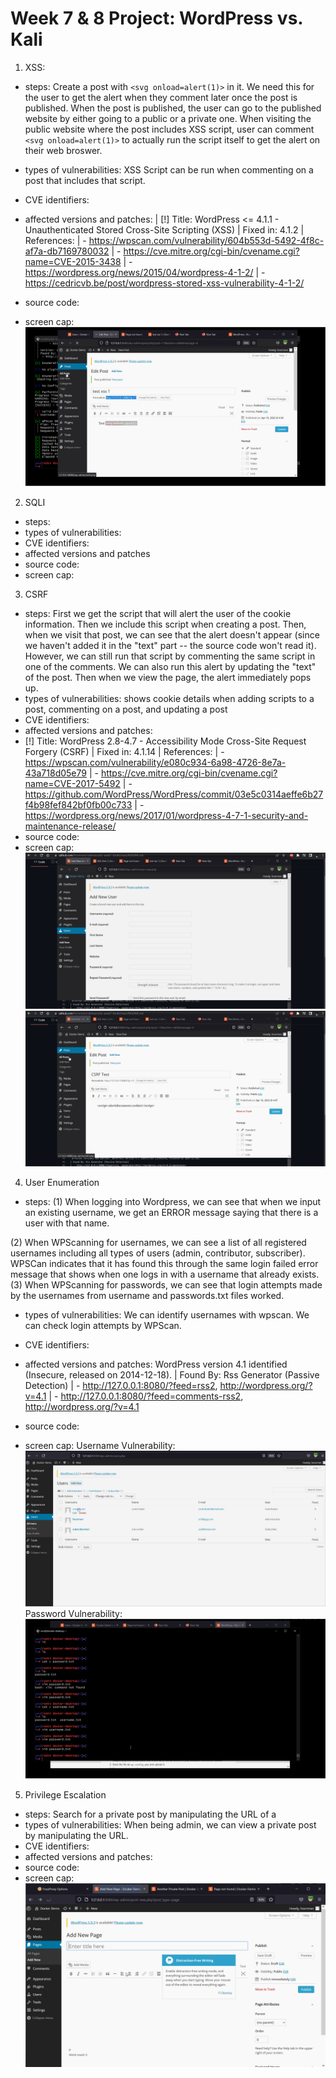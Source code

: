 # Week 7 & 8 Project: WordPress vs. Kali


1. XSS: 
- steps: Create a post with ```<svg onload=alert(1)>``` in it. We need this for the user to get the alert when they comment later once the post is published.
When the post is published, the user can go to the published website by either going to a public or a private one. 
When visiting the public website where the post includes XSS script, user can comment ```<svg onload=alert(1)>``` to actually run the script itself to get the alert on their web broswer.

- types of vulnerabilities: XSS Script can be run when commenting on a post that includes that script.
- CVE identifiers:
- affected versions and patches:
 | [!] Title: WordPress <= 4.1.1 - Unauthenticated Stored Cross-Site Scripting (XSS)
 |     Fixed in: 4.1.2
 |     References:
 |      - https://wpscan.com/vulnerability/604b553d-5492-4f8c-af7a-db7169780032
 |      - https://cve.mitre.org/cgi-bin/cvename.cgi?name=CVE-2015-3438
 |      - https://wordpress.org/news/2015/04/wordpress-4-1-2/
 |      - https://cedricvb.be/post/wordpress-stored-xss-vulnerability-4-1-2/
- source code:
- screen cap: 
![](https://github.com/hoonman/cybersecurity_week7_8/blob/main/XSS.gif)
2. SQLI
- steps:
- types of vulnerabilities:
- CVE identifiers:
- affected versions and patches
- source code:
- screen cap:


3. CSRF
- steps: First we get the script that will alert the user of the cookie information.
Then we include this script when creating a post. Then, when we visit that post, we can see that the alert doesn't appear (since we haven't added it in the "text" part -- the source code won't read it). However, we can still run that script by commenting the same script in one of the comments. 
We can also run this alert by updating the "text" of the post. Then when we view the page, the alert immediately pops up.
- types of vulnerabilities: shows cookie details when adding scripts to a post, commenting on a post, and updating a post
- CVE identifiers:
- affected versions and patches:
- [!] Title: WordPress 2.8-4.7 - Accessibility Mode Cross-Site Request Forgery (CSRF)
 |     Fixed in: 4.1.14
 |     References:
 |      - https://wpscan.com/vulnerability/e080c934-6a98-4726-8e7a-43a718d05e79
 |      - https://cve.mitre.org/cgi-bin/cvename.cgi?name=CVE-2017-5492
 |      - https://github.com/WordPress/WordPress/commit/03e5c0314aeffe6b27f4b98fef842bf0fb00c733
 |      - https://wordpress.org/news/2017/01/wordpress-4-7-1-security-and-maintenance-release/
- source code:
- screen cap:
![](https://github.com/hoonman/cybersecurity_week7_8/blob/main/CSRF.gif)
![](https://github.com/hoonman/cybersecurity_week7_8/blob/main/CSRF2.gif)

4. User Enumeration
- steps: (1) When logging into Wordpress, we can see that when we input an existing username, we get an ERROR message saying that there is a user with that name. 

(2) When WPScanning for usernames, we can see a list of all registered usernames including all types of users (admin, contributor, subscriber). WPSCan indicates that it has found this through the same login failed error message that shows when one logs in with a username that already exists. 
(3) When WPScanning for passwords, we can see that login attempts made by the usernames from username and passwords.txt files worked. 
- types of vulnerabilities: We can identify usernames with wpscan. We can check login attempts by WPScan.
- CVE identifiers: 
- affected versions and patches: WordPress version 4.1 identified (Insecure, released on 2014-12-18).
 | Found By: Rss Generator (Passive Detection)
 |  - http://127.0.0.1:8080/?feed=rss2, <generator>http://wordpress.org/?v=4.1</generator>
 |  - http://127.0.0.1:8080/?feed=comments-rss2, <generator>http://wordpress.org/?v=4.1</generator>

- source code: 
- screen cap: 
Username Vulnerability:
![](https://github.com/hoonman/cybersecurity_week7_8/blob/main/usernameVulnerability.gif)
Password Vulnerability: 
![](https://github.com/hoonman/cybersecurity_week7_8/blob/main/passwordVulnerability.gif)

5. Privilege Escalation
- steps: Search for a private post by manipulating the URL of a 
- types of vulnerabilities: When being admin, we can view a private post by manipulating the URL.
- CVE identifiers:
- affected versions and patches:
- source code:
- screen cap:
![](https://github.com/hoonman/cybersecurity_week7_8/blob/main/urlManip.gif)
